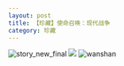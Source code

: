 ```yaml
---
layout: post
title: 【珍藏】使命召唤：现代战争
category: 珍藏
---
```

![story_new_final](http://se6jhw04b.hd-bkt.clouddn.com/img/story_new_final_0322.png)
![](http://se6jnduj5.hd-bkt.clouddn.com/img/call-of-duty-220603-1.jpg)
![wanshan](http://se6jhw04b.hd-bkt.clouddn.com/img/wanshan.png)





  




